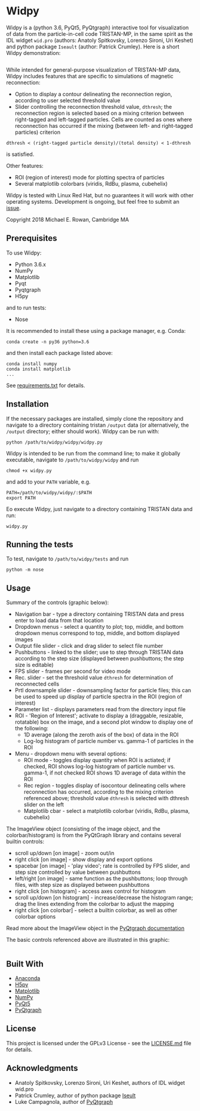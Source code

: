 Widpy
=====

Widpy is a (python 3.6, PyQt5, PyQtgraph) interactive tool for visualization of
data from the particle-in-cell code TRISTAN-MP, in the same spirit as the IDL
widget `wid.pro` (authors: Anatoly Spitkovsky, Lorenzo Sironi, Uri Keshet) and python
package  `Iseault` (author: Patrick Crumley).  Here is a short Widpy demonstration:

<p align="center">
  <img ![widpy_demo_480p](https://user-images.githubusercontent.com/38045958/45279979-b3da5f00-b4a0-11e8-9ecf-3708ee691d06.gif) />
</p>

While intended for general-purpose visualization of TRISTAN-MP data, Widpy
includes features that are specific to simulations of magnetic reconnection:

* Option to display a contour delineating the reconnection region, according to user selected threshold value
* Slider controlling the reconnection threshold value, `dthresh`; the reconnection region is selected based on a mixing criterion between right-tagged and left-tagged particles.  Cells are counted as ones where reconnection has occurred if the mixing (between left- and right-tagged particles) criterion

<p align="center">

```
dthresh < (right-tagged particle density)/(total density) < 1-dthresh
```
</p>

is satisfied.

Other features:

* ROI (region of interest) mode for plotting spectra of particles
* Several matplotlib colorbars (viridis, RdBu, plasma, cubehelix)

Widpy is tested with Linux Red Hat, but no guarantees it will work with other operating systems.  Development is ongoing, but feel free to submit an [issue](https://github.com/mrowan137/widpy/issues).

Copyright 2018 Michael E. Rowan, Cambridge MA


Prerequisites
-------------
To use Widpy:

* Python 3.6.x
* NumPy
* Matplotlib
* Pyqt
* Pyqtgraph
* H5py

and to run tests:

* Nose

It is recommended to install these using a package manager, e.g. Conda:

```
conda create -n py36 python=3.6
```

and then install each package listed above:

```
conda install numpy
conda install matplotlib
...
```

See [requirements.txt](requirements.txt) for details.


Installation
------------

If the necessary packages are installed, simply clone the repository and navigate to a directory containing tristan `/output` data (or alternatively, the `/output` directory; either should work).  Widpy can be run with:

```
python /path/to/widpy/widpy/widpy.py
```

Widpy is intended to be run from the command line; to make it globally executable, navigate to `/path/to/widpy/widpy` and run

```
chmod +x widpy.py
```
    
and add to your `PATH` variable, e.g.

```
PATH=/path/to/widpy/widpy/:$PATH
export PATH
```

Eo execute Widpy, just navigate to a directory containing TRISTAN data and run:

```
widpy.py
```

Running the tests
-----------------

To test, navigate to `/path/to/widpy/tests` and run

```
python -m nose
```

Usage
-----

Summary of the controls (graphic below):

* Navigation bar - type a directory containing TRISTAN data and press enter to load data from that location
* Dropdown menus - select a quantity to plot; top, middle, and bottom dropdown menus correspond to top, middle, and bottom displayed images
* Output file slider - click and drag slider to select file number
* Pushbuttons  - linked to the slider; use to step through TRISTAN data according to the step size (displayed between pushbuttons; the step size is editable)
* FPS slider  - frames per second for video mode
* Rec. slider - set the threshold value `dthresh` for determination of reconnected cells
* Prtl downsample slider - downsampling factor for particle files; this can be used to speed up display of particle spectra in the ROI (region of interest)
* Parameter list - displays parameters read from the directory input file
* ROI - 'Region of Interest'; activate to display a (draggable, resizable, rotatable) box on the image, and a second plot window to display one of the following:
  * 1D average (along the zeroth axis of the box) of data in the ROI
  * Log-log histogram of particle number vs. gamma-1 of particles in the ROI
* Menu - dropdown menu with several options:
  * ROI mode - toggles display quantity when ROI is actiated; if checked, ROI shows log-log histogram of particle number vs. gamma-1, if not checked ROI shows 1D average of data within the ROI
  * Rec region - toggles display of isocontour delineating cells where reconnection has occurred, according to the mixing criterion referenced above; threshold value `dthresh` is selected with dthresh slider on the left
  * Matplotlib cbar - select a matplotlib colorbar (viridis, RdBu, plasma, cubehelix)

The ImageView object (consisting of the image object, and the colorbar/histogram) is from the PyQtGraph library and contains several builtin controls:
* scroll up/down [on image] - zoom out/in
* right click [on image] - show display and export options
* spacebar [on image] - 'play video'; rate is controlled by FPS slider, and step size controlled by value between pushbuttons
* left/right [on image] - same function as the pushbuttons; loop through files, with step size as displayed between pushbuttons
* right click [on histogram] - access axes control for histogram
* scroll up/down [on histogram] - increase/decrease the histogram range; drag the lines extending from the colorbar to adjust the mapping
* right click [on colorbar] - select a builtin colorbar, as well as other colorbar options

Read more about the ImageView object in the [PyQtgraph documentation](http://pyqtgraph.org/documentation/)

The basic controls referenced above are illustrated in this graphic:
<p algin="center">
  <img ![widpy_tutorial 001](https://user-images.githubusercontent.com/38045958/45284161-cd35d800-b4ad-11e8-82ca-7ac3a69906cc.jpeg)/>
</p>

Built With
----------

* [Anaconda](https://docs.anaconda.com/)
* [H5py](http://docs.h5py.org/en/latest/) 
* [Matplotlib](https://matplotlib.org/contents.html)
* [NumPy](https://docs.scipy.org/doc/numpy/)
* [PyQt5](http://pyqt.sourceforge.net/Docs/PyQt5/)
* [PyQtgraph](http://pyqtgraph.org/documentation/)


License
-------

This project is licensed under the GPLv3 License - see the [LICENSE.md](LICENSE.md) file for details.


Acknowledgments
---------------

* Anatoly Spitkovsky, Lorenzo Sironi, Uri Keshet, authors of IDL widget wid.pro
* Patrick Crumley, author of python package [Iseult](https://github.com/pcrumley/Iseult)
* Luke Campagnola, author of [PyQtgraph](http://pyqtgraph.org/documentation/)

